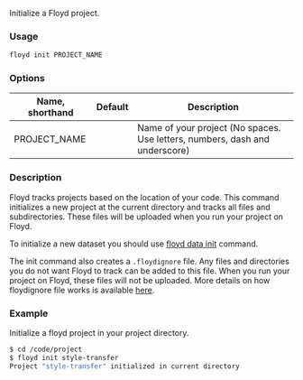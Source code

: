 Initialize a Floyd project.

### Usage
```bash
floyd init PROJECT_NAME
```

### Options
| Name, shorthand | Default | Description |
| --------------- | ------- | ----------- |
| PROJECT_NAME    |         | Name of your project (No spaces. Use letters, numbers, dash and underscore)    |

### Description
Floyd tracks projects based on the location of your code. This command initializes a new project at the current directory and 
tracks all files and subdirectories. These files will be uploaded when you run your project on Floyd.

To initialize a new dataset you should use [floyd data init](data/#floyd-data-init) command.

The init command also creates a `.floydignore` file. Any files and directories you do not want Floyd to track can be added 
to this file. When you run your project on Floyd, these files will not be uploaded. More details on how floydignore 
file works is available [here](../home/floyd_ignore).

### Example
Initialize a floyd project in your project directory.
```bash
$ cd /code/project
$ floyd init style-transfer
Project "style-transfer" initialized in current directory
```

